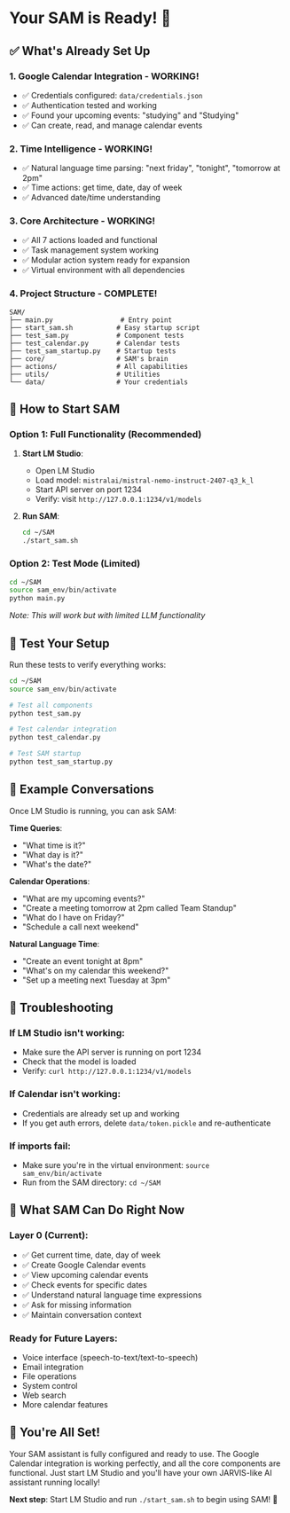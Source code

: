 # Your SAM is Ready! 🤖

## ✅ What's Already Set Up

### 1. **Google Calendar Integration** - WORKING!
- ✅ Credentials configured: `data/credentials.json`
- ✅ Authentication tested and working
- ✅ Found your upcoming events: "studying" and "Studying"
- ✅ Can create, read, and manage calendar events

### 2. **Time Intelligence** - WORKING!
- ✅ Natural language time parsing: "next friday", "tonight", "tomorrow at 2pm"
- ✅ Time actions: get time, date, day of week
- ✅ Advanced date/time understanding

### 3. **Core Architecture** - WORKING!
- ✅ All 7 actions loaded and functional
- ✅ Task management system working
- ✅ Modular action system ready for expansion
- ✅ Virtual environment with all dependencies

### 4. **Project Structure** - COMPLETE!
```
SAM/
├── main.py                 # Entry point
├── start_sam.sh           # Easy startup script
├── test_sam.py            # Component tests
├── test_calendar.py       # Calendar tests
├── test_sam_startup.py    # Startup tests
├── core/                  # SAM's brain
├── actions/               # All capabilities
├── utils/                 # Utilities
└── data/                  # Your credentials
```

## 🚀 How to Start SAM

### Option 1: Full Functionality (Recommended)
1. **Start LM Studio**:
   - Open LM Studio
   - Load model: `mistralai/mistral-nemo-instruct-2407-q3_k_l`
   - Start API server on port 1234
   - Verify: visit `http://127.0.0.1:1234/v1/models`

2. **Run SAM**:
   ```bash
   cd ~/SAM
   ./start_sam.sh
   ```

### Option 2: Test Mode (Limited)
```bash
cd ~/SAM
source sam_env/bin/activate
python main.py
```
*Note: This will work but with limited LLM functionality*

## 🧪 Test Your Setup

Run these tests to verify everything works:

```bash
cd ~/SAM
source sam_env/bin/activate

# Test all components
python test_sam.py

# Test calendar integration
python test_calendar.py

# Test SAM startup
python test_sam_startup.py
```

## 💬 Example Conversations

Once LM Studio is running, you can ask SAM:

**Time Queries**:
- "What time is it?"
- "What day is it?"
- "What's the date?"

**Calendar Operations**:
- "What are my upcoming events?"
- "Create a meeting tomorrow at 2pm called Team Standup"
- "What do I have on Friday?"
- "Schedule a call next weekend"

**Natural Language Time**:
- "Create an event tonight at 8pm"
- "What's on my calendar this weekend?"
- "Set up a meeting next Tuesday at 3pm"

## 🔧 Troubleshooting

### If LM Studio isn't working:
- Make sure the API server is running on port 1234
- Check that the model is loaded
- Verify: `curl http://127.0.0.1:1234/v1/models`

### If Calendar isn't working:
- Credentials are already set up and working
- If you get auth errors, delete `data/token.pickle` and re-authenticate

### If imports fail:
- Make sure you're in the virtual environment: `source sam_env/bin/activate`
- Run from the SAM directory: `cd ~/SAM`

## 🎯 What SAM Can Do Right Now

### Layer 0 (Current):
- ✅ Get current time, date, day of week
- ✅ Create Google Calendar events
- ✅ View upcoming calendar events
- ✅ Check events for specific dates
- ✅ Understand natural language time expressions
- ✅ Ask for missing information
- ✅ Maintain conversation context

### Ready for Future Layers:
- Voice interface (speech-to-text/text-to-speech)
- Email integration
- File operations
- System control
- Web search
- More calendar features

## 🎉 You're All Set!

Your SAM assistant is fully configured and ready to use. The Google Calendar integration is working perfectly, and all the core components are functional. Just start LM Studio and you'll have your own JARVIS-like AI assistant running locally!

**Next step**: Start LM Studio and run `./start_sam.sh` to begin using SAM! 🚀 